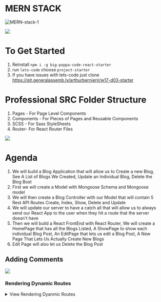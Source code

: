 # MERN STACK

![MERN-stack-1](https://media.git.generalassemb.ly/user/15881/files/72724900-67eb-11eb-9814-9038c7d8ac64)

![](https://www.dropbox.com/s/hgt6kbjb7nh06ki/React-Architecture.png?dl=1)

# To Get Started
1. Reinstall `npm i -g big-poppa-code-react-starter`
1. run `lets-code` choose `project-starter`
1. If you have issues with lets-code just clone https://git.generalassemb.ly/arthurbernierjr/w17-d03-starter

# Professional SRC Folder Structure

1. Pages - For Page Level Components
1. Components - For Pieces of Pages and Reusable Components
1. SCSS - For Sass StyleSheets
1. Router- For React Router Files

![](https://media.git.generalassemb.ly/user/15881/files/5e801480-67f6-11eb-94f5-ba9b4caa9fbf)

# Agenda

1. We will build a Blog Application that will allow us to Create a new Blog, See A List of Blogs We Created, Update an Individual Blog, Delete the Blog Bost
1. First we will create a Model with Mongoose Schema and Mongoose model
1. We will then create a Blog Controller with our Model that will contain 5 Rest API Routes Create, Index, Show, Delete and Update
1. We will update our server to have a catch all that will allow us to always send our React App to the user when they hit a route that the server doesn't have
1. Then we will build a React FrontEnd with React Router, We will create a HomePage that has all the Blogs Listed, A ShowPage to show each individual Blog Post, An EditPage that lets us edit a Blog Post, A New Page That Lets Us Actually Create New Blogs 
1. Edit Page will also let us Delete the Blog Post



## Adding Comments

![](https://www.dropbox.com/s/lpk32aya3fv6a86/Screen%20Shot%202021-02-05%20at%208.19.57%20PM.png?dl=1)

### Rendering Dynamic Routes

<details><summary>View Rendering Dyanmic Routes</summary>
We were able to get our basic routing structure down! Go us! Now we want to make dynamic routes. What are dynamic routes?

Think about a blog. With a blog a user should be able to create a blog post and the blog post will be able to be accessed from a unique URL. In our application, we need to mirror this concept by allowing dynamic routes to be created.

Can you think of how we might do this?

If you said `.map()` then you are correct! Let’s take for instance the mock data below:

```js

let mockBlog = [
    {
        title: 'First Blog Post',
        description: 'My first blog post!'
    },
    {
        title: 'Second Blog Post',
        description: 'My Second blog post!'
    },
    {
        title: 'Third Blog Post',
        description: 'My Third blog post!'
    }
];

```

If we wanted to turn this data into routes and dynamically display each blog posts data, we could map over the array and render Routes!

Then we could pass each newly rendered component a prop with the content for the blog post! We will need to create a new component for the blog posts. We could title it `BlogPost`.

Finally, we would have to use map again to create the navigational links!


```js
{state.data.map((post,index) => {
    return <Route path={`/${post.title}`} component={() => <BlogPost content={post} />} />
})}
```


</details>

